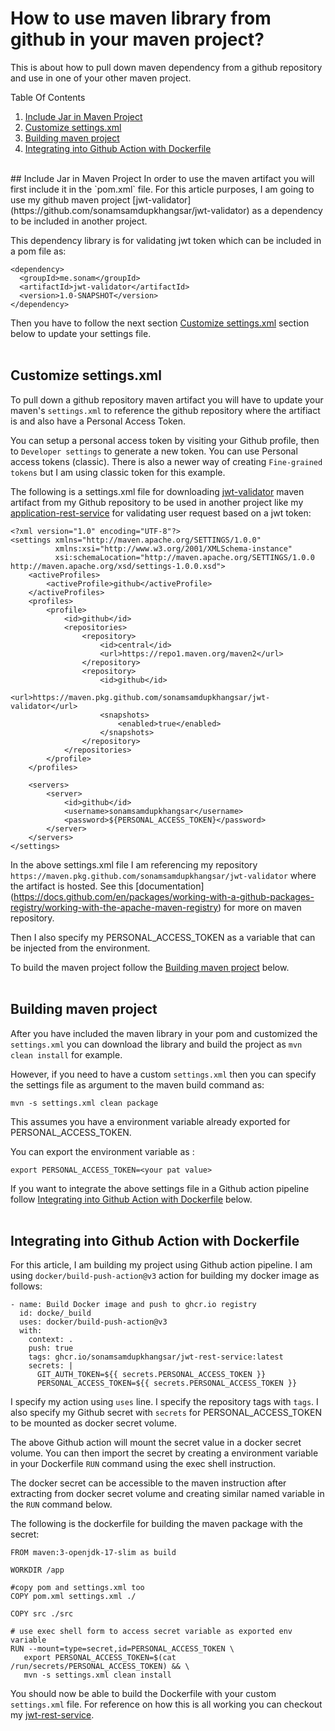 # How to use maven library from github in your maven project?
This is about how to pull down maven dependency from a github repository and use in one of your other maven project. 

Table Of Contents

1. [Include Jar in Maven Project](#include-jar-in-maven-project)
2. [Customize settings.xml](#customize-settingsxml)
3. [Building maven project](#building-maven-project)
4. [Integrating into Github Action with Dockerfile](#integrating-into-github-action-with-dockerfile)

<br/>
## Include Jar in Maven Project
In order to use the maven artifact you will first include it in the `pom.xml` file.  For this article purposes, I am going to use my github maven project [jwt-validator](https://github.com/sonamsamdupkhangsar/jwt-validator) as a dependency to be included in another project.  

This dependency library is for validating jwt token which can be included in a pom file as:

```
<dependency>
  <groupId>me.sonam</groupId>
  <artifactId>jwt-validator</artifactId>
  <version>1.0-SNAPSHOT</version>
</dependency>
```

Then you have to follow the next section [Customize settings.xml](#customize-settingsxml) section below to update your settings file.
<br/>
<br/>

## Customize settings.xml
To pull down a github repository maven artifact you will have to update your maven's `settings.xml` to reference the github repository where the artifiact is and also have a Personal Access Token.

You can setup a personal access token by visiting your Github profile, then to `Developer settings` to generate a new token.  You can use Personal access tokens (classic).  There is also a newer way of creating `Fine-grained tokens` but I am using classic token for this example.


The following is a settings.xml file for downloading [jwt-validator](https://github.com/sonamsamdupkhangsar/jwt-validator) maven artifact from my Github repository to be used in another project like my [application-rest-service](https://github.com/sonamsamdupkhangsar/application-rest-service) for validating user request based on a jwt token:
<br/>


```
<?xml version="1.0" encoding="UTF-8"?>
<settings xmlns="http://maven.apache.org/SETTINGS/1.0.0"
          xmlns:xsi="http://www.w3.org/2001/XMLSchema-instance"
          xsi:schemaLocation="http://maven.apache.org/SETTINGS/1.0.0 http://maven.apache.org/xsd/settings-1.0.0.xsd">
    <activeProfiles>
        <activeProfile>github</activeProfile>
    </activeProfiles>
    <profiles>
        <profile>
            <id>github</id>
            <repositories>
                <repository>
                    <id>central</id>
                    <url>https://repo1.maven.org/maven2</url>
                </repository>
                <repository>
                    <id>github</id>
                    <url>https://maven.pkg.github.com/sonamsamdupkhangsar/jwt-validator</url>
                    <snapshots>
                        <enabled>true</enabled>
                    </snapshots>
                </repository>
            </repositories>
        </profile>
    </profiles>

    <servers>
        <server>
            <id>github</id>
            <username>sonamsamdupkhangsar</username>
            <password>${PERSONAL_ACCESS_TOKEN}</password>
        </server>
    </servers>
</settings>
```

In the above settings.xml file I am referencing my repository `https://maven.pkg.github.com/sonamsamdupkhangsar/jwt-validator` where the artifact is hosted.  See this [documentation] (https://docs.github.com/en/packages/working-with-a-github-packages-registry/working-with-the-apache-maven-registry) for more on maven repository.

Then I also specify my PERSONAL_ACCESS_TOKEN as a variable that can be injected from the environment.

To build the maven project follow the [Building maven project](#building-maven-project) below.
<br/>
<br/>

## Building maven project
After you have included the maven library in your pom and customized the `settings.xml` you can download the library and build the project as `mvn clean install` for example.  

However, if you need to have a custom `settings.xml` then you can specify the settings file as argument to the maven build command as:

```
mvn -s settings.xml clean package
```

This assumes you have a environment variable already exported for PERSONAL_ACCESS_TOKEN.  

You can export the environment variable as :
```
export PERSONAL_ACCESS_TOKEN=<your pat value>
```

If you want to integrate the above settings file in a Github action pipeline follow [Integrating into Github Action with Dockerfile](#integrating-into-github-action-with-dockerfile) below.
<br/>
<br/>

## Integrating into Github Action with Dockerfile
For this article, I am building my project using Github action pipeline.  I am using `docker/build-push-action@v3` action for building my docker image as follows:

```
- name: Build Docker image and push to ghcr.io registry
  id: docke/_build
  uses: docker/build-push-action@v3
  with:
    context: .
    push: true
    tags: ghcr.io/sonamsamdupkhangsar/jwt-rest-service:latest
    secrets: |
      GIT_AUTH_TOKEN=${{ secrets.PERSONAL_ACCESS_TOKEN }}
      PERSONAL_ACCESS_TOKEN=${{ secrets.PERSONAL_ACCESS_TOKEN }}
```
I specify my action using `uses` line. I specify the repository tags with `tags`. I also specify my Github secret with `secrets` for PERSONAL_ACCESS_TOKEN to be mounted as docker secret volume.

The above Github action will mount the secret value in a docker secret volume.  You can then import the secret by creating a environment variable in your Dockerfile `RUN` command using the exec shell instruction.  

The docker secret can be accessible to the maven instruction after extracting from docker secret volume and creating similar named variable in the `RUN` command below.  

The following is the dockerfile for building the maven package with the secret:

```
FROM maven:3-openjdk-17-slim as build

WORKDIR /app

#copy pom and settings.xml too
COPY pom.xml settings.xml ./

COPY src ./src

# use exec shell form to access secret variable as exported env variable
RUN --mount=type=secret,id=PERSONAL_ACCESS_TOKEN \
   export PERSONAL_ACCESS_TOKEN=$(cat /run/secrets/PERSONAL_ACCESS_TOKEN) && \
   mvn -s settings.xml clean install
```

You should now be able to build the Dockerfile with your custom `settings.xml` file.  For reference on how this is all working you can checkout my [jwt-rest-service](https://github.com/sonamsamdupkhangsar/jwt-rest-service).
<br/>